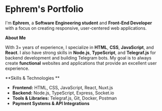 
# Ephrem's Portfolio

I'm **Ephrem**, a **Software Engineering student** and **Front-End Developer** with a focus on creating responsive, user-centered web applications. 

**About Me**

With 3+ years of experience, I specialize in **HTML**, **CSS**, **JavaScript**, and **React**. I also have strong skills in **Node.js**, **TypeScript**, and **Telegraf.js** for backend development and building Telegram bots. My goal is to always create  **functional** websites and applications that provide an excellent user experience.

**Skills & Technologies **

- **Frontend:** HTML, CSS, JavaScript, React, Nuxt.js
- **Backend:** Node.js, TypeScript, Express, Socket.io
- **Tools & Libraries:** Telegraf.js, Git, Docker, Postman
- **Payment Systems & API Integrations**





<!--
**EpphremM/EpphremM** is a ✨ _special_ ✨ repository because its `README.md` (this file) appears on your GitHub profile.

Here are some ideas to get you started:

- 🔭 I’m currently working on ...
- 🌱 I’m currently learning ...
- 👯 I’m looking to collaborate on ...
- 🤔 I’m looking for help with ...
- 💬 Ask me about ...
- 📫 How to reach me: ...
- 😄 Pronouns: ...
- ⚡ Fun fact: ...
-->
